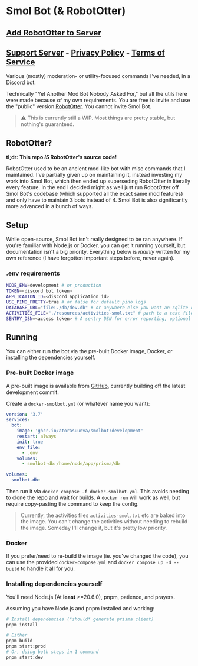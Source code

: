 # Smol Bot (& RobotOtter)

## [Add RobotOtter to Server](https://discordapp.com/oauth2/authorize?client_id=189078347207278593&scope=bot%20applications.commands&permissions=0)

## [Support Server](https://discord.gg/8K3uCfb) - [Privacy Policy](./privacy.md) - [Terms of Service](./tos.md)

Various (mostly) moderation- or utility-focused commands I've needed, in a Discord bot.

Technically "Yet Another Mod Bot Nobody Asked For," but all the utils here were made because of my own requirements. You are free to invite and use the "public" version [RobotOtter](https://discordapp.com/oauth2/authorize?client_id=189078347207278593&scope=bot&permissions=0). You cannot invite Smol Bot.

> ⚠️ This is currently still a WIP. Most things are pretty stable, but nothing's guaranteed.

## RobotOtter?

**tl;dr: This repo *IS* RobotOtter's source code!**

RobotOtter used to be an ancient mod-like bot with misc commands that I maintained. I've partially given up on maintaining it, instead investing my work into Smol Bot, which then ended up superseding RobotOtter in literally every feature. In the end I decided might as well just run RobotOtter off Smol Bot's codebase (which supported all the exact same mod features) and only have to maintain 3 bots instead of 4. Smol Bot is also significantly more advanced in a bunch of ways.

## Setup

While open-source, Smol Bot isn't really designed to be ran anywhere. If you're familiar with Node.js or Docker, you can get it running yourself, but documentation isn't a big priority. Everything below is *mainly* written for my own reference (I have forgotten important steps before, never again).

### .env requirements

```sh
NODE_ENV=development # or production
TOKEN=<discord bot token>
APPLICATION_ID=<discord application id>
USE_PINO_PRETTY=true # or false for default pino logs
DATABASE_URL="file:./db/dev.db" # or anywhere else you want an sqlite db to be
ACTIVITIES_FILE="./resources/activities-smol.txt" # path to a text file with the activities you want the bot to show
SENTRY_DSN=<access token> # A sentry DSN for error reporting, optional
```

## Running

You can either run the bot via the pre-built Docker image, Docker, or installing the dependencies yourself.

### Pre-built Docker image

A pre-built image is available from [GitHub](https://github.com/AtoraSuunva/SmolBot/pkgs/container/smolbot), currently building off the latest development commit.

Create a `docker-smolbot.yml` (or whatever name you want):

```yml
version: '3.7'
services:
  bot:
    image: 'ghcr.io/atorasuunva/smolbot:development'
    restart: always
    init: true
    env_file:
      - .env
    volumes:
      - smolbot-db:/home/node/app/prisma/db

volumes:
  smolbot-db:
```

Then run it via `docker compose -f docker-smolbot.yml`. This avoids needing to clone the repo and wait for builds. A `docker run` will work as well, but require copy-pasting the command to keep the config.

> Currently, the activities files `activities-smol.txt` etc are baked into the image. You can't change the activities without needing to rebuild the image. Someday I'll change it, but it's pretty low priority.

### Docker

If you prefer/need to re-build the image (ie. you've changed the code), you can use the provided `docker-compose.yml` and `docker compose up -d --build` to handle it all for you.

### Installing dependencies yourself

You'll need Node.js (At **least** >=20.6.0), pnpm, patience, and prayers.

Assuming you have Node.js and pnpm installed and working:

```sh
# Install dependencies (*should* generate prisma client)
pnpm install

# Either
pnpm build
pnpm start:prod
# Or, doing both steps in 1 command
pnpm start:dev
```
